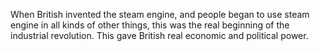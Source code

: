When British invented the steam engine, and people began to use steam
engine in all kinds of other things, this was the real beginning of
the industrial revolution. This gave British real economic and
political power.
